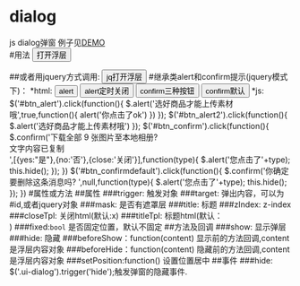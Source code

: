 # dialog
js dialog弹窗
例子见[DEMO](http://www.lovewebgames.com/jsmodule/dialog.html)  
#用法
	<link rel="stylesheet" type="text/css" href="../dist/dialog.css">
	<input type="button" id="btn_dialog" value="打开浮层"/>
	<div id="dialog-content" style="display:none;">这是内容</div>
	<script src="../src/jquery-1.9.1.min.js"></script>
	<script src="../src/dialog.js"></script>
	<script>
		var dialog = new Dialog();
		dialog.init({target:"#dialog-content",trigger:"#btn_dialog",mask:true,width:500,height:300,title:'标题'});
	</script>
##或者用jquery方式调用:
	<link rel="stylesheet" type="text/css" href="../dist/dialog.css">
	<input type="button" id="btn_dialogjquery" value="jq打开浮层"/>
	<div id="dialog-contentjq" style="display:none;">这是内容22</div>
	<script src="../src/dialog-jquery.js"></script>
	<script>
	$('#btn_dialogjquery').Dialog({target:"#dialog-contentjq",mask:true,width:500,height:300,title:'标题'})
	</script>
#继承类alert和confirm提示(jquery模式下)：
	*html:
	<link rel="stylesheet" type="text/css" href="../dist/dialog.css">
	<input type="button" id="btn_alert" value="alert"/>
	<input type="button" id="btn_alert2" value="alert定时关闭"/>
	<input type="button" id="btn_confirm" value="confirm三种按钮"/>
	<input type="button" id="btn_confirmdefault" value="confirm默认"/>
	*js:
	$('#btn_alert').click(function(){
		$.alert('选好商品才能上传素材哦',true,function(){
			alert('你点击了ok')
		})
	});
	$('#btn_alert2').click(function(){
		$.alert('选好商品才能上传素材哦')
	});
	$('#btn_confirm').click(function(){
		$.confirm('下载全部 9 张图片至本地相册?<div class="confirm-title2">文字内容已复制</div>',[{yes:"是"},{no:'否'},{close:'关闭'}],function(type){
			$.alert('您点击了'+type);
			this.hide();
		});
	})
	$('#btn_confirmdefault').click(function(){
		$.confirm('你确定要删除这条消息吗? ',null,function(type){
			$.alert('您点击了'+type);
			this.hide();
		});
	})
#属性或方法
##属性
###trigger:
	触发对象
###target:
	弹出内容，可以为#id,或者jquery对象
###mask:
	是否有遮罩层
###title:
	标题
###zIndex:
	z-index
###closeTpl:
	关闭html(默认:<span class="ui-dialog-close js-dialog-close">x</span>)
###titleTpl:
	标题html(默认：<div class="ui-dialog-title"></div>) 
###fixed:`bool`
	是否固定位置，默认不固定
##方法及回调
###show:
	显示弹层
###hide:
	隐藏
###beforeShow：function(content)
	显示前的方法回调,content是浮层内容对象
###beforeHide：function(content)
	隐藏前的方法回调,content是浮层内容对象
###setPosition:function()
	设置位置居中
##事件
###hide:
	$('.ui-dialog').trigger('hide');触发弹窗的隐藏事件.
